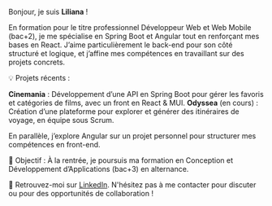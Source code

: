 Bonjour, je suis **Liliana** !

En formation pour le titre professionnel Développeur Web et Web Mobile (bac+2), je me spécialise en Spring Boot et Angular tout en renforçant mes bases en React. J’aime particulièrement le back-end pour son côté structuré et logique, et j’affine mes compétences en travaillant sur des projets concrets.

💡 Projets récents :

**Cinemania** : Développement d’une API en Spring Boot pour gérer les favoris et catégories de films, avec un front en React & MUI.
**Odyssea** (en cours) : Création d’une plateforme pour explorer et générer des itinéraires de voyage, en équipe sous Scrum.

En parallèle, j’explore Angular sur un projet personnel pour structurer mes compétences en front-end.

🎯 Objectif : À la rentrée, je poursuis ma formation en Conception et Développement d’Applications (bac+3) en alternance.

🔗 Retrouvez-moi sur [LinkedIn](https://www.linkedin.com/in/liliana-amangoua-developpeuse-web-alternance/). N'hésitez pas à me contacter pour discuter ou pour des opportunités de collaboration !

